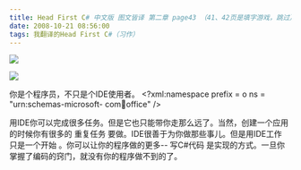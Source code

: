 ```yaml
---
title: Head First C# 中文版 图文皆译 第二章 page43 （41、42页是填字游戏，跳过）
date: 2008-10-21 08:56:00
tags: 我翻译的Head First C#（习作）
---
```

![](https://p-blog.csdn.net/images/p_blog_csdn_net/cuipengfei1/EntryImages/20081021/%E6%88%AA%E5%9B%BE00.jpg)

![](https://p-blog.csdn.net/images/p_blog_csdn_net/cuipengfei1/EntryImages/20081021/%E6%88%AA%E5%9B%BE01.jpg)

你是个程序员，不只是个IDE使用者。  <?xml:namespace prefix = o ns = "urn:schemas-microsoft-
com:office:office" />

用IDE你可以完成很多任务。但是它也只能带你走那么远了。当然，创建一个应用的时候你有很多的  重复任务  要做。IDE很善于为你做那些事儿。但是用IDE工作
只是一个开始  。你可以让你的程序做的更多--  写C#代码  是实现的方式。一旦你掌握了编码的窍门，就没有你的程序做不到的了。



